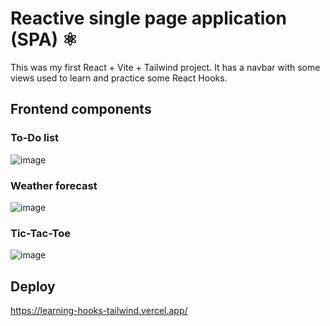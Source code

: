 # Reactive single page application (SPA) ⚛️
This was my first React + Vite + Tailwind project. It has a navbar with some views used to learn and practice some React Hooks.

## Frontend components
### To-Do list
![image](https://github.com/santilapi13/React_Tailwind_Project/assets/89311154/54eaf089-fee6-4040-80d2-27d6fbf38686)

### Weather forecast
![image](https://github.com/santilapi13/React_Tailwind_Project/assets/89311154/2fb8ad73-ed26-441e-83eb-762187ee1bff)

### Tic-Tac-Toe
![image](https://github.com/santilapi13/React_Tailwind_Project/assets/89311154/88fb973d-ba54-4388-9b1b-04227d5cd1be)

## Deploy
https://learning-hooks-tailwind.vercel.app/
